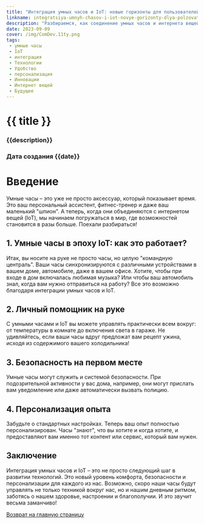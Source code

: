 ```yaml
---
title: "Интеграция умных часов и IoT: новые горизонты для пользователей"
linkname: integratsiya-umnyh-chasov-i-iot-novye-gorizonty-dlya-polzovateley
description: "Разбираемся, как соединение умных часов и интернета вещей меняет наш повседневный опыт."
date: 2023-09-09
cover: /img/ComDev.11ty.png
tags: 
 - умные часы
 - IoT
 - интеграция
 - Технологии
 - Удобство
 - персонализация
 - Инновации
 - Интернет вещей
 - Будущее
---
```


# {{ title }}
### {{description}}
### Дата создания {{date}}

# Введение
Умные часы – это уже не просто аксессуар, который показывает время. Это ваш персональный ассистент, фитнес-тренер и даже ваш маленький "шпион". А теперь, когда они объединяются с интернетом вещей (IoT), мы начинаем погружаться в мир, где возможностей становится в разы больше. Поехали разбираться!

## 1. Умные часы в эпоху IoT: как это работает?
Итак, вы носите на руке не просто часы, но целую "командную централь". Ваши часы синхронизируются с различными устройствами в вашем доме, автомобиле, даже в вашем офисе. Хотите, чтобы при входе в дом включалась любимая музыка? Или чтобы ваш автомобиль знал, когда вам нужно отправиться на работу? Все это возможно благодаря интеграции умных часов и IoT.

## 2. Личный помощник на руке
С умными часами и IoT вы можете управлять практически всем вокруг: от температуры в комнате до включения света в гараже. Не удивляйтесь, если ваши часы вдруг предложат вам рецепт ужина, исходя из содержимого вашего холодильника!

## 3. Безопасность на первом месте
Умные часы могут служить и системой безопасности. При подозрительной активности у вас дома, например, они могут прислать вам уведомление или даже автоматически вызвать полицию.

## 4. Персонализация опыта
Забудьте о стандартных настройках. Теперь ваш опыт полностью персонализирован. Часы "знают", что вы хотите и когда хотите, и предоставляют вам именно тот контент или сервис, который вам нужен.

## Заключение
Интеграция умных часов и IoT – это не просто следующий шаг в развитии технологий. Это новый уровень комфорта, безопасности и персонализации для каждого из нас. Возможно, скоро наши часы будут управлять не только техникой вокруг нас, но и нашим дневным ритмом, заботясь о нашем здоровье, настроении и благополучии. И это звучит весьма заманчиво!

[Возврат на главную страницу](/)